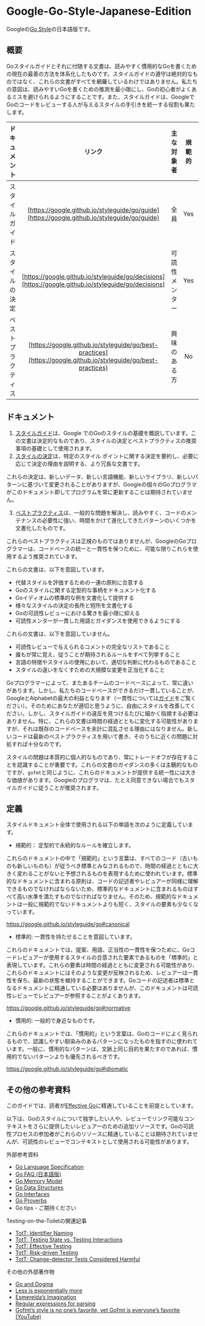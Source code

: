 # Google-Go-Style-Japanese-Edition

Googleの[Go Style](https://google.github.io/styleguide/go/)の日本語版です。

## 概要

Goスタイルガイドとそれに付随する文書は、読みやすく慣用的なGoを書くための現在の最善の方法を体系化したものです。スタイルガイドの遵守は絶対的なものではなく、これらの文書がすべてを網羅しているわけではありません。私たちの意図は、読みやすいGoを書くための推測を最小限にし、Goの初心者がよくあるミスを避けられるようにすることです。また、スタイルガイドは、GoogleでGoのコードをレビューする人が与えるスタイルの手引きを統一する役割も果たします。


| ドキュメント | リンク | 主な対象者 | 規範的 | 標準的 |
| :---: | :---: | :---: | :---: | :---: |
| スタイルガイド | [https://google.github.io/styleguide/go/guide](https://google.github.io/styleguide/go/guide) | 全員 | Yes | Yes |
| スタイルの決定 | [https://google.github.io/styleguide/go/decisions](https://google.github.io/styleguide/go/decisions) | 可読性メンター | Yes | No |
| ベストプラクティス | [https://google.github.io/styleguide/go/best-practices](https://google.github.io/styleguide/go/best-practices) | 興味のある方 | No | No |

## ドキュメント

1. [スタイルガイド](https://google.github.io/styleguide/go/guide)は、Google でのGoのスタイルの基礎を概説しています。この文書は決定的なものであり、スタイルの決定とベストプラクティスの推奨事項の基礎として使用されます。
2. [スタイルの決定](https://google.github.io/styleguide/go/decisions)は、特定のスタイル ポイントに関する決定を要約し、必要に応じて決定の理由を説明する、より冗長な文書です。

これらの決定は、新しいデータ、新しい言語機能、新しいライブラリ、新しいパターンに基づいて変更されることがありますが、Googleの個々のGoプログラマがこのドキュメント即してプログラムを常に更新することは期待されていません。

3. [ベストプラクティス](https://google.github.io/styleguide/go/best-practices)は、一般的な問題を解決し、読みやすく、コードのメンテナンスの必要性に強い、時間をかけて進化してきたパターンのいくつかを文書化したものです。

これらのベストプラクティスは正規のものではありませんが、GoogleのGoプログラマーは、コードベースの統一と一貫性を保つために、可能な限りこれらを使用するよう推奨されています。

これらの文書は、以下を意図しています。

- 代替スタイルを評価するための一連の原則に合意する
- Goのスタイルに関する定型的な事柄をドキュメント化する
- Goイディオムの標準的な例を文書化して提供する
- 様々なスタイルの決定の長所と短所を文書化する
- Goの可読性レビューにおける驚きを最小限に抑える
- 可読性メンターが一貫した用語とガイダンスを使用できるようにする

これらの文書は、以下を意図していません。

- 可読性レビューで与えられるコメントの完全なリストであること
- 誰もが常に覚え、従うことが期待されるルールをすべて列挙すること
- 言語の特徴やスタイルの使用において、適切な判断に代わるものであること
- スタイルの違いをなくすための大規模な変更を正当化すること

Goプログラマーによって、またあるチームのコードベースによって、常に違いがあります。しかし、私たちのコードベースができるだけ一貫していることが、GoogleとAlphabetの最大の利益となります（一貫性については[ガイド](https://google.github.io/styleguide/go/guide#consistency)をご覧ください）。そのためにあなたが適切と思うように、自由にスタイルを改善してください。しかし、スタイルガイドの違反を見つけるたびに細かく指摘する必要はありません。特に、これらの文書は時間の経過とともに変化する可能性がありますが、それは既存のコードベースを余計に混乱させる理由にはなりません。新しいコードは最新のベストプラクティスを用いて書き、そのうちに近くの問題に対処すれば十分なのです。

スタイルの問題は本質的に個人的なものであり、常にトレードオフが存在することを認識することが重要です。これらの文書のガイダンスの多くは主観的なものですが、`gofmt`と同じように、これらのドキュメントが提供する統一性には大きな価値があります。Googleのプログラマは、たとえ同意できない場合でもスタイルガイドに従うことが推奨されます。

## 定義

スタイルドキュメント全体で使用される以下の単語を次のように定義しています。

- 規範的： 定型的で永続的なルールを確立します。

これらのドキュメントの中で「規範的」という言葉は、すべてのコード（古いものも新しいものも）が従うべき標準とみなされるもので、時間の経過とともに大きく変わることがないと予想されるものを表現するために使われています。標準的なドキュメントに含まれる原則は、コードの記述者やレビュアーが同様に理解できるものでなければならないため、標準的なドキュメントに含まれるものはすべて高い水準を満たすものでなければなりません。そのため、規範的なドキュメントは一般に規範的でないドキュメントよりも短く、スタイルの要素も少なくなっています。

https://google.github.io/styleguide/go#canonical

- 標準的: 一貫性を持たせることを意図しています。

これらのドキュメントでは、提案、用語、正当性の一貫性を保つために、Goコードレビュアーが使用するスタイルの合意された要素であるものを「標準的」と表現しています。これらの要素は時間の経過とともに変更される可能性があり、これらのドキュメントにはそのような変更が反映されるため、レビュアーは一貫性を保ち、最新の状態を維持することができます。Goコードの記述者は標準となるドキュメントに精通している必要はありませんが、このドキュメントは可読性レビューでレビュアーが参照することがよくあります。

https://google.github.io/styleguide/go#normative

- 慣用的: 一般的で身近なものです。

これらのドキュメントでは、「慣用的」という言葉は、Goのコードによく見られるもので、認識しやすい馴染みのあるパターンになったものを指すのに使われています。一般に、慣用的なパターンは、文脈上同じ目的を果たすのであれば、慣用的でないパターンよりも優先されるべきです。

https://google.github.io/styleguide/go#idiomatic

## その他の参考資料

このガイドでは、読者が[Effective Go](https://go.dev/doc/effective_go)に精通していることを前提としています。

以下は、Goのスタイルについて独学したい人や、レビューでリンク可能なコンテキストをさらに提供したいレビュアーのための追加リソースです。Goの可読性プロセスの参加者がこれらのリソースに精通していることは期待されていませんが、可読性のレビューでコンテキストとして使用される可能性があります。

外部参考資料

- [Go Language Specification](https://go.dev/ref/spec)
- [Go FAQ (日本語版)](https://github.com/toshi0607/Go-FAQ-Japanese-Edition)
- [Go Memory Model](https://go.dev/ref/mem)
- [Go Data Structures](https://research.swtch.com/godata)
- [Go Interfaces](https://research.swtch.com/interfaces)
- [Go Proverbs](https://go-proverbs.github.io/)
- Go tips - ご期待ください

Testing-on-the-Toiletの関連記事
- [TotT: Identifier Naming](https://testing.googleblog.com/2017/10/code-health-identifiernamingpostforworl.html)
- [TotT: Testing State vs. Testing Interactions](https://testing.googleblog.com/2013/03/testing-on-toilet-testing-state-vs.html)
- [TotT: Effective Testing](https://testing.googleblog.com/2014/05/testing-on-toilet-effective-testing.html)
- [TotT: Risk-driven Testing](https://testing.googleblog.com/2014/05/testing-on-toilet-risk-driven-testing.html)
- [TotT: Change-detector Tests Considered Harmful](https://testing.googleblog.com/2015/01/testing-on-toilet-change-detector-tests.html)

その他の外部著作物
- [Go and Dogma](https://research.swtch.com/dogma)
- [Less is exponentially more](https://commandcenter.blogspot.com/2012/06/less-is-exponentially-more.html)
- [Esmerelda’s Imagination](https://commandcenter.blogspot.com/2011/12/esmereldas-imagination.html)
- [Regular expressions for parsing](https://commandcenter.blogspot.com/2011/08/regular-expressions-in-lexing-and.html)
- [Gofmt’s style is no one’s favorite, yet Gofmt is everyone’s favorite (YouTube)](https://www.youtube.com/watch?v=PAAkCSZUG1c&t=8m43s)
